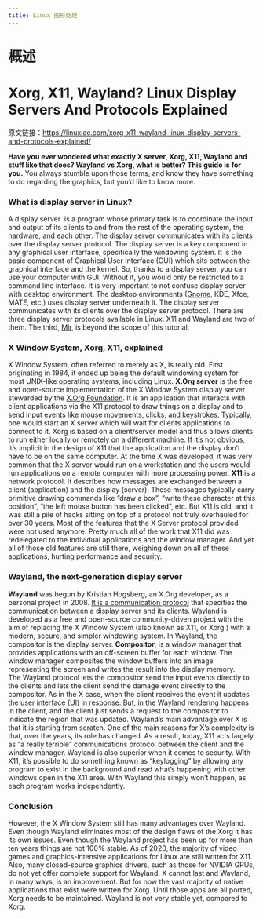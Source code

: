 ```yaml
---
title: Linux 图形处理
---
```


# 概述

# Xorg, X11, Wayland? Linux Display Servers And Protocols Explained

原文链接：<https://linuxiac.com/xorg-x11-wayland-linux-display-servers-and-protocols-explained/>

**Have you ever wondered what exactly X server, Xorg, X11, Wayland and stuff like that does? Wayland vs Xorg, what is better? This guide is for you.**
You always stumble upon those terms, and know they have something to do regarding the graphics, but you’d like to know more.

### What is display server in Linux?

A display server  is a program whose primary task is to coordinate the input and output of its clients to and from the rest of the operating system, the hardware, and each other. The display server communicates with its clients over the display server protocol.
The display server is a key component in any graphical user interface, specifically the windowing system. It is the basic component of Graphical User Interface (GUI) which sits between the graphical interface and the kernel. So, thanks to a display server, you can use your computer with GUI. Without it, you would only be restricted to a command line interface.
It is very important to not confuse display server with desktop environment. The desktop environments ([Gnome](https://linuxiac.com/gnome-3-38-is-here-with-new-app-grid-and-better-performence/), KDE, Xfce, MATE, etc.) uses display server underneath it.
The display server communicates with its clients over the display server protocol. There are three display server protocols available in Linux. X11 and Wayland are two of them. The third, [Mir](https://mir-server.io/), is beyond the scope of this tutorial.

### X Window System, Xorg, X11, explained

X Window System, often referred to merely as X, is really old. First originating in 1984, it ended up being the default windowing system for most UNIX-like operating systems, including Linux.
**X.Org server** is the free and open-source implementation of the X Window System display server stewarded by the [X.Org Foundation](https://www.x.org/). It is an application that interacts with client applications via the X11 protocol to draw things on a display and to send input events like mouse movements, clicks, and keystrokes. Typically, one would start an X server which will wait for clients applications to connect to it. Xorg is based on a client/server model and thus allows clients to run either locally or remotely on a different machine.
If it’s not obvious, it’s implicit in the design of X11 that the application and the display don’t have to be on the same computer. At the time X was developed, it was very common that the X server would run on a workstation and the users would run applications on a remote computer with more processing power.
**X11** is a network protocol. It describes how messages are exchanged between a client (application) and the display (server). These messages typically carry primitive drawing commands like “draw a box”, “write these character at this position”, “the left mouse button has been clicked”, etc.
But X11 is old, and it was still a pile of hacks sitting on top of a protocol not truly overhauled for over 30 years. Most of the features that the X Server protocol provided were not used anymore. Pretty much all of the work that X11 did was redelegated to the individual applications and the window manager. And yet all of those old features are still there, weighing down on all of these applications, hurting performance and security.

### Wayland, the next-generation display server

**Wayland** was begun by Kristian Hogsberg, an X.Org developer, as a personal project in 2008. [It is a communication protocol](https://wayland.freedesktop.org/) that specifies the communication between a display server and its clients. Wayland is developed as a free and open-source community-driven project with the aim of replacing the X Window System (also known as X11, or Xorg ) with a modern, secure, and simpler windowing system.
In Wayland, the compositor is the display server. **Compositor**, is a window manager that provides applications with an off-screen buffer for each window. The window manager composites the window buffers into an image representing the screen and writes the result into the display memory.
The Wayland protocol lets the compositor send the input events directly to the clients and lets the client send the damage event directly to the compositor.
As in the X case, when the client receives the event it updates the user interface (UI) in response. But, in the Wayland rendering happens in the client, and the client just sends a request to the compositor to indicate the region that was updated.
Wayland’s main advantage over X is that it is starting from scratch. One of the main reasons for X’s complexity is that, over the years, its role has changed. As a result, today, X11 acts largely as “a really terrible” communications protocol between the client and the window manager.
Wayland is also superior when it comes to security. With X11, it’s possible to do something known as “keylogging” by allowing any program to exist in the background and read what’s happening with other windows open in the X11 area. With Wayland this simply won’t happen, as each program works independently.

### Conclusion

However, the X Window System still has many advantages over Wayland. Even though Wayland eliminates most of the design flaws of the Xorg it has its own issues. Even though the Wayland project has been up for more than ten years things are not 100% stable. As of 2020, the majority of video games and graphics-intensive applications for Linux are still written for X11. Also, many closed-source graphics drivers, such as those for NVIDIA GPUs, do not yet offer complete support for Wayland.
X cannot last and Wayland, in many ways, is an improvement. But for now the vast majority of native applications that exist were written for Xorg. Until those apps are all ported, Xorg needs to be maintained. Wayland is not very stable yet, compared to Xorg.
